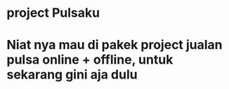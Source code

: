 # project Pulsaku
# Niat nya mau di pakek project jualan pulsa online + offline, untuk sekarang gini aja dulu
